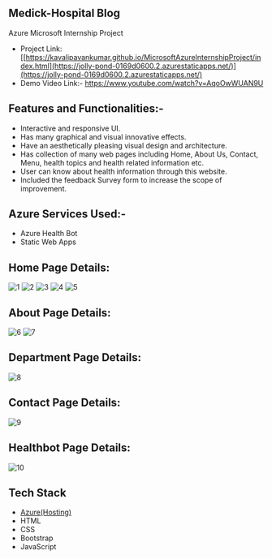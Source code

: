 ## Medick-Hospital Blog 
Azure Microsoft Internship Project
- Project Link: [[https://kavalipavankumar.github.io/MicrosoftAzureInternshipProject/index.html](https://jolly-pond-0169d0600.2.azurestaticapps.net/)](https://jolly-pond-0169d0600.2.azurestaticapps.net/)
- Demo Video Link:- https://www.youtube.com/watch?v=AqoOwWUAN9U

## Features and Functionalities:-
- Interactive and responsive UI.
- Has many graphical and visual innovative effects.
- Have an aesthetically pleasing visual design and architecture.
- Has collection of many web pages including Home, About Us, Contact, Menu, health topics and health related information etc.
- User can know about health information through this website.
- Included the feedback Survey form to increase the scope of improvement.

## Azure Services Used:-
- Azure Health Bot
- Static Web Apps
## Home Page Details:
![1](https://user-images.githubusercontent.com/119150985/208115632-2e478830-86d4-4cd0-9a1c-108128016c92.png)
![2](https://user-images.githubusercontent.com/119150985/208115653-28eb2d1c-4322-42c6-ba43-79b577df5d71.png)
![3](https://user-images.githubusercontent.com/119150985/208115677-7920c7bb-4338-4f37-9278-38a513a5cdfc.png)
![4](https://user-images.githubusercontent.com/119150985/208115700-f0ad7e41-b015-42c8-9e11-251cbbc72cf1.png)
![5](https://user-images.githubusercontent.com/119150985/208115744-2ac5a2dc-6d99-4de3-b5c2-43d31865ee5a.png)
## About Page Details:
![6](https://user-images.githubusercontent.com/119150985/208115787-a42b491d-ebd7-41e5-a290-ca6a66838609.png)
![7](https://user-images.githubusercontent.com/119150985/208115866-4b3d51c3-f875-42bd-befd-e69cd1285672.png)
## Department Page Details:
![8](https://user-images.githubusercontent.com/119150985/208115950-c0f76198-f880-4495-a4cf-675f47a2e861.png)
## Contact Page Details:
![9](https://user-images.githubusercontent.com/119150985/208115977-174e569f-2819-4f7a-8efe-59ae007bb9ed.png)
## Healthbot Page Details:
![10](https://user-images.githubusercontent.com/119150985/208115991-31bbe313-5483-4250-b703-c75ac5448541.png)
## Tech Stack 

- [Azure(Hosting)](https://azure.microsoft.com/en-in/features/azure-portal/)
- HTML
- CSS
- Bootstrap
- JavaScript

